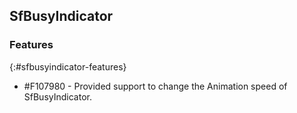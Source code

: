 ## SfBusyIndicator

### Features
{:#sfbusyindicator-features}

* \#F107980 - Provided support to change the Animation speed of SfBusyIndicator.
